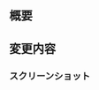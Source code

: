 ## 概要

<!-- issueがあれば以下に記載する -->
<!-- close #xxx -->

## 変更内容

<!-- - このプルリクで何をしたのか？ -->

### スクリーンショット

<!-- 画面で見せれるものであれば必ずスクリーンショットを添付する -->
